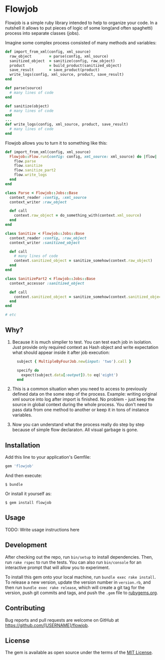 # Flowjob

Flowjob is a simple ruby library intended to help to organize your code. In a nutshell it allows to put pieces of logic of some long(and often spaghetti) process into separate classes (jobs).

Imagine some complex process consisted of many methods and variables:

```ruby
def import_from_xml(config, xml_source)
  raw_object        = parse(config, xml_source)
  sanitized_object  = sanitize(config, raw_object)
  product           = build_product(sanitized_object)
  save_result       = save_product(product)
  write_logs(config, xml_source, product, save_result)
end

def parse(source)
  # many lines of code
end

def sanitize(object)
  # many lines of code
end
...
def write_logs(config, xml_source, product, save_result)
  # many lines of code
end
```

Flowjob allows you to turn it to something like this:
```ruby
def import_from_xml(config, xml_source)
  Flowjob::Flow.run(config: config, xml_source: xml_source) do |flow|
    flow.parse
    flow.sanitize
    flow.sanitize_part2
    flow.write_logs
  end
end

class Parse < Flowjob::Jobs::Base
  context_reader :config, :xml_source
  context_writer :raw_object

  def call
    context.raw_object = do_something_with(context.xml_source)
  end
end

class Sanitize < Flowjob::Jobs::Base
  context_reader :config, :raw_object
  context_writer :sanitized_object

  def call
    # many lines of code
    context.sanitized_object = sanitize_somehow(context.raw_object)
  end
end

class SanitizePart2 < Flowjob::Jobs::Base
  context_accessor :sanitized_object

  def call
    context.sanitized_object = sanitize_somehow(context.sanitized_object)
  end
end

# etc
```
## Why?
1. Because it is much simplier to test. You can test each job in isolation. Just provide only required context as Hash object and write expectation what should appear inside it after job execution:

    ```ruby
      subject { MultipleByFourJob.new(input: 'two').call }

      specify do
        expect(subject.data[:output]).to eq('eight')
      end
    ```
2. This is a common situation when you need to access to previously defined data on the some step of the process. Example: writing original xml source into log after import is finished. No problem - just keep the source in global context during the whole process. You don't need to pass data from one method to another or keep it in tons of instance variables.

3. Now you can understand what the process really do step by step because of simple flow declaraton. All visual garbage is gone.

## Installation

Add this line to your application's Gemfile:

```ruby
gem 'flowjob'
```

And then execute:

    $ bundle

Or install it yourself as:

    $ gem install flowjob

## Usage

TODO: Write usage instructions here

## Development

After checking out the repo, run `bin/setup` to install dependencies. Then, run `rake rspec` to run the tests. You can also run `bin/console` for an interactive prompt that will allow you to experiment.

To install this gem onto your local machine, run `bundle exec rake install`. To release a new version, update the version number in `version.rb`, and then run `bundle exec rake release`, which will create a git tag for the version, push git commits and tags, and push the `.gem` file to [rubygems.org](https://rubygems.org).

## Contributing

Bug reports and pull requests are welcome on GitHub at https://github.com/[USERNAME]/flowjob.


## License

The gem is available as open source under the terms of the [MIT License](http://opensource.org/licenses/MIT).
